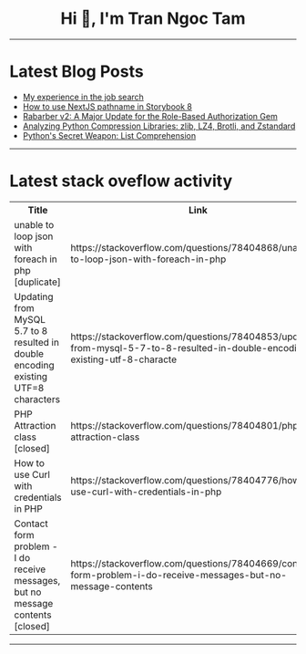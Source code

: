 <h1 align="center">Hi 👋, I'm Tran Ngoc Tam</h1>

---

# Latest Blog Posts 
<!-- BLOG-POST-LIST:START -->
- [My experience in the job search](https://dev.to/rageltd/my-experience-in-the-job-search-4ij9)
- [How to use NextJS pathname in Storybook 8](https://dev.to/heymarkkop/how-to-use-nextjs-pathname-in-storybook-8-5ac9)
- [Rabarber v2: A Major Update for the Role-Based Authorization Gem](https://dev.to/enjaku4/rabarber-v2-a-major-update-for-the-role-based-authorization-gem-jel)
- [Analyzing Python Compression Libraries: zlib, LZ4, Brotli, and Zstandard](https://dev.to/dhilipsiva/analyzing-python-compression-libraries-zlib-lz4-brotli-and-zstandard-2ne5)
- [Python&#39;s Secret Weapon: List Comprehension](https://dev.to/mozamaia/pythons-secret-weapon-list-comprehension-5bjn)
<!-- BLOG-POST-LIST:END -->

---

# Latest stack oveflow activity
<table>
  <tr><th>Title</th><th>Link</th></tr>
  <!-- STACKOVERFLOW:START --><tr><td>unable to loop json with foreach in php [duplicate]</td><td>https://stackoverflow.com/questions/78404868/unable-to-loop-json-with-foreach-in-php</td></tr><tr><td>Updating from MySQL 5.7 to 8 resulted in double encoding existing UTF=8 characters</td><td>https://stackoverflow.com/questions/78404853/updating-from-mysql-5-7-to-8-resulted-in-double-encoding-existing-utf-8-characte</td></tr><tr><td>PHP Attraction class [closed]</td><td>https://stackoverflow.com/questions/78404801/php-attraction-class</td></tr><tr><td>How to use Curl with credentials in PHP</td><td>https://stackoverflow.com/questions/78404776/how-to-use-curl-with-credentials-in-php</td></tr><tr><td>Contact form problem - I do receive messages, but no message contents [closed]</td><td>https://stackoverflow.com/questions/78404669/contact-form-problem-i-do-receive-messages-but-no-message-contents</td></tr><!-- STACKOVERFLOW:END -->
</table>

---


